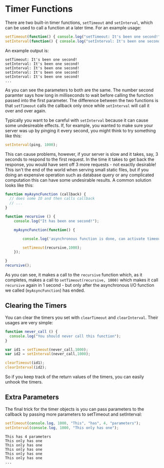 # Timer Functions

There are two built-in timer functions, `setTimeout` and `setInterval`, which can be used to call a function at a later time. For an example usage:

```javascript
setTimeout(function() { console.log("setTimeout: It's been one second!"); }, 1000);
setInterval(function() { console.log("setInterval: It's been one second!"); }, 1000);
```

An example output is:

    setTimeout: It's been one second!
    setInterval: It's been one second!
    setInterval: It's been one second!
    setInterval: It's been one second!
    setInterval: It's been one second!
    ...

As you can see the parameters to both are the same. The number second paramter says how long in milliseconds to wait before calling the function passed into the first parameter. The difference between the two functions is that `setTimeout` calls the callback only once while `setInterval` will call it over and over again.

Typically you want to be careful with `setInterval` because it can cause some undesireable effects.  If, for example, you wanted to make sure your server was up by pinging it every second, you might think to try something like this:

```javascript
setInterval(ping, 1000);
```

This can cause problems, however, if your server is slow and it takes, say, 3 seconds to respond to the first request. In the time it takes to get back the response, you would have sent off 3 more requests - not exactly desirable!  This isn't the end of the world when serving small static files, but if you doing an expensive operation such as database query or any complicated computation this can have some undesirable results. A common solution looks like this:

```javascript
function myAsyncFunction (callback) {
  // does some IO and then calls callback
  // ...
}

function recursive () {
    console.log("It has been one second!");

    myAsyncFunction(function() {

        console.log('asynchronous function is done, can activate timeout again');

        setTimeout(recursive,1000);
    });

}
recursive();
```

As you can see, it makes a call to the `recursive` function which, as it completes, makes a call to `setTimeout(recursive, 1000)` which makes it call `recursive` again in 1 second - but only after the asynchronous I/O function we called (`myAsyncFunction`) has ended.

## Clearing the Timers

You can clear the timers you set with `clearTimeout` and `clearInterval`. Their usages are very simple:

```javascript
function never_call () {
  console.log("You should never call this function");
}

var id1 = setTimeout(never_call,1000);
var id2 = setInterval(never_call,1000);

clearTimeout(id1);
clearInterval(id2);
```

So if you keep track of the return values of the timers, you can easily unhook the timers. 

## Extra Parameters

The final trick for the timer objects is you can pass parameters to the callback by passing more parameters to setTimeout and setInterval:

```javascript
setTimeout(console.log, 1000, "This", "has", 4, "parameters");
setInterval(console.log, 1000, "This only has one");
```

    This has 4 parameters
    This only has one
    This only has one
    This only has one
    This only has one
    This only has one
    ...